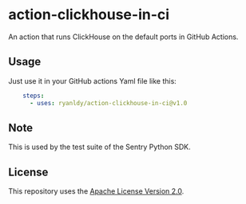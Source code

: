 # action-clickhouse-in-ci
An action that runs ClickHouse on the default ports in GitHub Actions.

##  Usage

Just use it in your GitHub actions Yaml file like this:
```yaml
    steps:
      - uses: ryanldy/action-clickhouse-in-ci@v1.0
```

## Note

This is used by the test suite of the Sentry Python SDK.

## License

This repository uses the [Apache License Version 2.0](/LICENSE).
